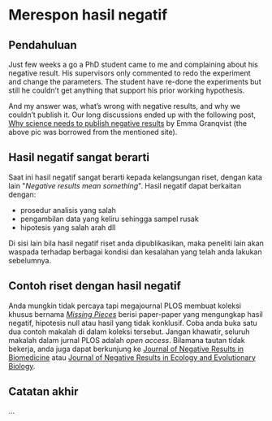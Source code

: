 # Merespon hasil negatif

## Pendahuluan

Just few weeks a go a PhD student came to me and complaining about his negative result. His supervisors only commented to redo the experiment and change the parameters. The student have re-done the experiments but still he couldn’t get anything that support his prior working hypothesis.

And my answer was, what’s wrong with negative results, and why we couldn’t publish it. Our long discussions ended up with the following post, [Why science needs to publish negative results](https://www.elsevier.com/authors-update/story/innovation-in-publishing/why-science-needs-to-publish-negative-results) by Emma Granqvist (the above pic was borrowed from the mentioned site).

## Hasil negatif sangat berarti

Saat ini hasil negatif sangat berarti kepada kelangsungan riset, dengan kata lain "_Negative results mean something_". Hasil negatif dapat berkaitan dengan:

- prosedur analisis yang salah
- pengambilan data yang keliru sehingga sampel rusak
- hipotesis yang salah arah dll

Di sisi lain bila hasil negatif riset anda dipublikasikan, maka peneliti lain akan waspada terhadap berbagai kondisi dan kesalahan yang telah anda lakukan sebelumnya. 

## Contoh riset dengan hasil negatif

Anda mungkin tidak percaya tapi megajournal PLOS membuat koleksi khusus bernama [_Missing Pieces_](www.ploscollections.org/missingpieces) berisi paper-paper yang mengungkap hasil negatif, hipotesis null atau hasil yang tidak konklusif. Coba anda buka satu dua contoh makalah di dalam koleksi tersebut. Jangan khawatir, seluruh makalah dalam jurnal PLOS adalah _open access_. Bilamana tautan tidak bekerja, anda juga dapat berkunjung ke [Journal of Negative Results in Biomedicine](https://jnrbm.biomedcentral.com/) atau [Journal of Negative Results in Ecology and Evolutionary Biology](http://www.jnr-eeb.org/index.php/jnr). 



## Catatan akhir

...